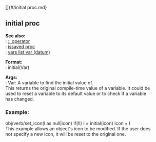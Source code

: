 []{#/initial proc.md}    
## initial proc    
**See also:**    
:   [:: operator](/operator/::)    
:   [issaved proc](/proc/issaved)    
:   [vars list var (datum)](/datum/var/vars)    
<!-- -->    
**Format:**    
:   initial(Var)    
<!-- -->    
**Args:**    
:   Var: A variable to find the initial value of.    
This returns the original compile-time value of a variable. It could be    
used to reset a variable to its default value or to check if a variable    
has changed.    
### Example:    
obj/verb/set_icon(I as null\|icon) if(!I) I = initial(icon) icon = I    
This example allows an object\'s icon to be modified. If the user does    
not specify a new icon, it will be reset to the original one.  